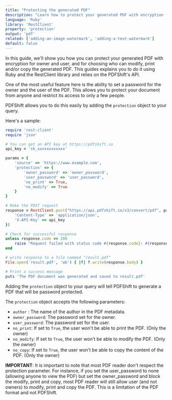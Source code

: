 ```yaml
---
title: "Protecting the generated PDF"
description: "Learn how to protect your generated PDF with encryption for owner and user, and for choosing who can modify, print and/or copy the generated PDF. This guides explains you to do it using Ruby and the RestClient library and relies on the PDFShift's API."
language: 'Ruby'
library: 'RestClient'
property: 'protection'
output: 'pdf'
related: ['adding-an-image-watermark', 'adding-a-text-watermark']
default: false
---
```


In this guide, we'll show you how you can protect your generated PDF with encryption for owner and user, and for choosing who can modify, print and/or copy the generated PDF. This guides explains you to do it using Ruby and the RestClient library and relies on the PDFShift's API.

One of the most useful feature here is the ability to set a password for the owner and the user of the PDF. This allows you to protect your document from anyone and restrict its access to only a few people.

PDFShift allows you to do this easily by adding the `protection` object to your query.

Here's a sample:

```ruby
require 'rest-client'
require 'json'

# You can get an API key at https://pdfshift.io
api_key = 'sk_xxxxxxxxxxxx'

params = {
    'source' => 'https://www.example.com',
    'protection' => {
        'owner_password' => 'owner_password',
        'user_password' => 'user_password',
        'no_print' => True,
        'no_modify' => True
    }
}

# Make the POST request
response = RestClient.post("https://api.pdfshift.io/v3/convert/pdf", params.to_json, {
    'Content-Type' => 'application/json',
    'X-API-Key' => api_key
})

# Check for successful response
unless response.code == 200
    raise "Request failed with status code #{response.code}: #{response.body}"
end

# write response to a file nammed "result.pdf"
File.open('result.pdf', 'wb') { |f| f.write(response.body) }

# Print a success message
puts 'The PDF document was generated and saved to result.pdf'
```

Adding the `protection` object to your query will tell PDFShift to generate a PDF that will be password protected.

The `protection` object accepts the following parameters:

 * `author` : The name of the author in the PDF metadata.
 * `owner_password`: The password set for the owner.
 * `user_password`: The password set for the user.
 * `no_print`: If set to `True`, the user won't be able to print the PDF. (Only the owner)
 * `no_modify`: If set to `True`, the user won't be able to modify the PDF. (Only the owner)
 * `no_copy`: If set to `True`, the user won't be able to copy the content of the PDF. (Only the owner)


**IMPORTANT**:
It is important to note that most PDF reader don't respect the protection parameter. For instance, if you set the user_password to none (allowing anyone to view the PDF) but set the owner_password and block the modify, print and copy, most PDF reader will still allow user (and not owners) to modify, print and copy the PDF. This is a limitation of the PDF format and not PDFShift.
